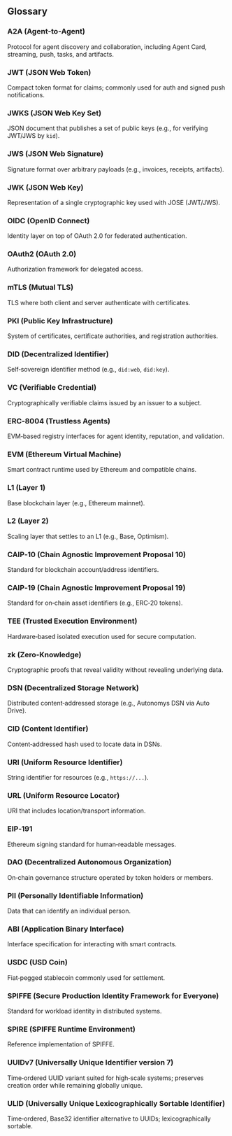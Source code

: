 ## Glossary

### A2A (Agent‑to‑Agent)

Protocol for agent discovery and collaboration, including Agent Card, streaming, push, tasks, and artifacts.

### JWT (JSON Web Token)

Compact token format for claims; commonly used for auth and signed push notifications.

### JWKS (JSON Web Key Set)

JSON document that publishes a set of public keys (e.g., for verifying JWT/JWS by `kid`).

### JWS (JSON Web Signature)

Signature format over arbitrary payloads (e.g., invoices, receipts, artifacts).

### JWK (JSON Web Key)

Representation of a single cryptographic key used with JOSE (JWT/JWS).

### OIDC (OpenID Connect)

Identity layer on top of OAuth 2.0 for federated authentication.

### OAuth2 (OAuth 2.0)

Authorization framework for delegated access.

### mTLS (Mutual TLS)

TLS where both client and server authenticate with certificates.

### PKI (Public Key Infrastructure)

System of certificates, certificate authorities, and registration authorities.

### DID (Decentralized Identifier)

Self‑sovereign identifier method (e.g., `did:web`, `did:key`).

### VC (Verifiable Credential)

Cryptographically verifiable claims issued by an issuer to a subject.

### ERC‑8004 (Trustless Agents)

EVM‑based registry interfaces for agent identity, reputation, and validation.

### EVM (Ethereum Virtual Machine)

Smart contract runtime used by Ethereum and compatible chains.

### L1 (Layer 1)

Base blockchain layer (e.g., Ethereum mainnet).

### L2 (Layer 2)

Scaling layer that settles to an L1 (e.g., Base, Optimism).

### CAIP‑10 (Chain Agnostic Improvement Proposal 10)

Standard for blockchain account/address identifiers.

### CAIP‑19 (Chain Agnostic Improvement Proposal 19)

Standard for on‑chain asset identifiers (e.g., ERC‑20 tokens).

### TEE (Trusted Execution Environment)

Hardware‑based isolated execution used for secure computation.

### zk (Zero‑Knowledge)

Cryptographic proofs that reveal validity without revealing underlying data.

### DSN (Decentralized Storage Network)

Distributed content‑addressed storage (e.g., Autonomys DSN via Auto Drive).

### CID (Content Identifier)

Content‑addressed hash used to locate data in DSNs.

### URI (Uniform Resource Identifier)

String identifier for resources (e.g., `https://...`).

### URL (Uniform Resource Locator)

URI that includes location/transport information.

### EIP‑191

Ethereum signing standard for human‑readable messages.

### DAO (Decentralized Autonomous Organization)

On‑chain governance structure operated by token holders or members.

### PII (Personally Identifiable Information)

Data that can identify an individual person.

### ABI (Application Binary Interface)

Interface specification for interacting with smart contracts.

### USDC (USD Coin)

Fiat‑pegged stablecoin commonly used for settlement.

### SPIFFE (Secure Production Identity Framework for Everyone)

Standard for workload identity in distributed systems.

### SPIRE (SPIFFE Runtime Environment)

Reference implementation of SPIFFE.

### UUIDv7 (Universally Unique Identifier version 7)

Time‑ordered UUID variant suited for high‑scale systems; preserves creation order while remaining globally unique.

### ULID (Universally Unique Lexicographically Sortable Identifier)

Time‑ordered, Base32 identifier alternative to UUIDs; lexicographically sortable.

